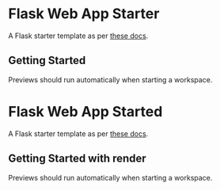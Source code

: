 # Flask Web App Starter

A Flask starter template as per [these docs](https://flask.palletsprojects.com/en/3.0.x/quickstart/#a-minimal-application).

## Getting Started

Previews should run automatically when starting a workspace.

# Flask Web App Started

A Flask starter template as per [these docs](https://flask.palletsprojects.com/en/3.0.x/quickstart/#a-minimal-application).

## Getting Started with render

Previews should run automatically when starting a workspace.
